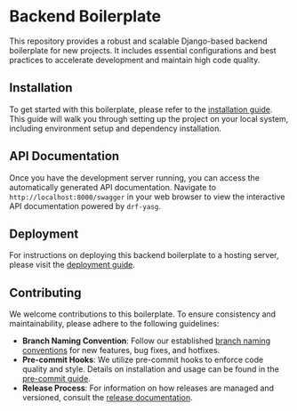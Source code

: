 # Backend Boilerplate

This repository provides a robust and scalable Django-based backend boilerplate for new projects. It includes essential configurations and best practices to accelerate development and maintain high code quality.

## Installation
To get started with this boilerplate, please refer to the [installation guide](./docs/development/installation.md). This guide will walk you through setting up the project on your local system, including environment setup and dependency installation.

## API Documentation
Once you have the development server running, you can access the automatically generated API documentation. Navigate to `http://localhost:8000/swagger` in your web browser to view the interactive API documentation powered by `drf-yasg`.

## Deployment
For instructions on deploying this backend boilerplate to a hosting server, please visit the [deployment guide](./docs/development/deployment.md).

## Contributing
We welcome contributions to this boilerplate. To ensure consistency and maintainability, please adhere to the following guidelines:

* **Branch Naming Convention**: Follow our established [branch naming conventions](./docs/development/branching-convention.md) for new features, bug fixes, and hotfixes.
* **Pre-commit Hooks**: We utilize pre-commit hooks to enforce code quality and style. Details on installation and usage can be found in the [pre-commit guide](./docs/development/pre-commit.md).
* **Release Process**: For information on how releases are managed and versioned, consult the [release documentation](./docs/development/release.md).